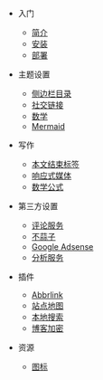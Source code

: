 * 入门
  
  * [简介](/README.md)
  * [安装](/zh-CN/入门/安装.md)
  * [部署](/zh-CN/入门/部署.md)
  
* 主题设置
  
  * [侧边栏目录](/zh-CN/主题设置/侧边栏目录.md)
  * [社交链接](/zh-CN/主题设置/社交链接.md)
  * [数学](/zh-CN/主题设置/数学公式渲染.md)
  * [Mermaid](/zh-CN/主题设置/Mermaid.md)
  
* 写作
  
  * [本文结束标签](/zh-CN/写作/本文结束标签.md)
  * [响应式媒体](/zh-CN/写作/响应式媒体.md)
  * [数学公式](/zh-CN/写作/数学公式.md)
  
* 第三方设置
  
  * [评论服务](/zh-CN/第三方设置/评论服务)
  * [不蒜子](/zh-CN/第三方设置/不蒜子)
  * [Google Adsense](/zh-CN/第三方设置/GoogleAdsense)
  * [分析服务](/zh-CN/第三方设置/分析服务)

* 插件
  
  * [Abbrlink](/zh-CN/插件/Abbrlink)
  * [站点地图](/zh-CN/插件/站点地图)
  * [本地搜索](/zh-CN/插件/本地搜索)
  * [博客加密](/zh-CN/插件/博客加密)

* 资源
  
  * [图标](/hexo-theme-meadow/doc/icon/index.html ':ignore')
